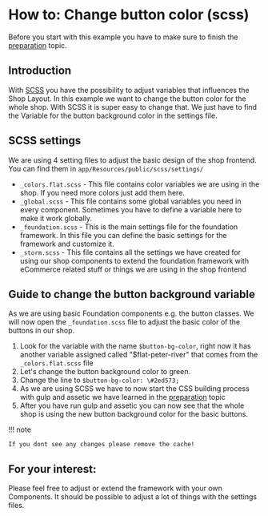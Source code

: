 # How to: Change button color (scss)

Before you start with this example you have to make sure to finish the [preparation](Frontend-Workflow-with-SASS_23560834.html) topic.

## Introduction

With [SCSS](https://sass-lang.com/) you have the possibility to adjust variables that influences the Shop Layout. In this example we want to change the button color for the whole shop. With SCSS it is super easy to change that. We just have to find the Variable for the button background color in the settings file.

## SCSS settings

We are using 4 setting files to adjust the basic design of the shop frontend. You can find them in `app/Resources/public/scss/settings/`

- `_colors.flat.scss` - This file contains color variables we are using in the shop. If you need more colors just add them here.
- `_global.scss` - This file contains some global variables you need in every component. Sometimes you have to define a variable here to make it work globally.
- `_foundation.scss` - This is the main settings file for the foundation framework. In this file you can define the basic settings for the framework and customize it.
- `_storm.scss` - This file contains all the settings we have created for using our shop components to extend the foundation framework with eCommerce related stuff or things we are using in the shop frontend

## Guide to change the button background variable

As we are using basic Foundation components e.g. the button classes. We will now open the `_foundation.scss` file to adjust the basic color of the buttons in our shop.

1.  Look for the variable with the name `$button-bg-color`, right now it has another variable assigned called "$flat-peter-river" that comes from the `_colors.flat.scss` file
2.  Let's change the button background color to green.
3.  Change the line to `$button-bg-color: \#2ed573;`
4.  As we are using SCSS we have to now start the CSS building process with gulp and assetic we have learned in the [preparation](Frontend-Workflow-with-SASS_23560834.html) topic
5.  After you have run gulp and assetic you can now see that the whole shop is using the new button background color for the basic buttons.

!!! note

    If you dont see any changes please remove the cache!

## For your interest:

Please feel free to adjust or extend the framework with your own Components. It should be possible to adjust a lot of things with the settings files.
